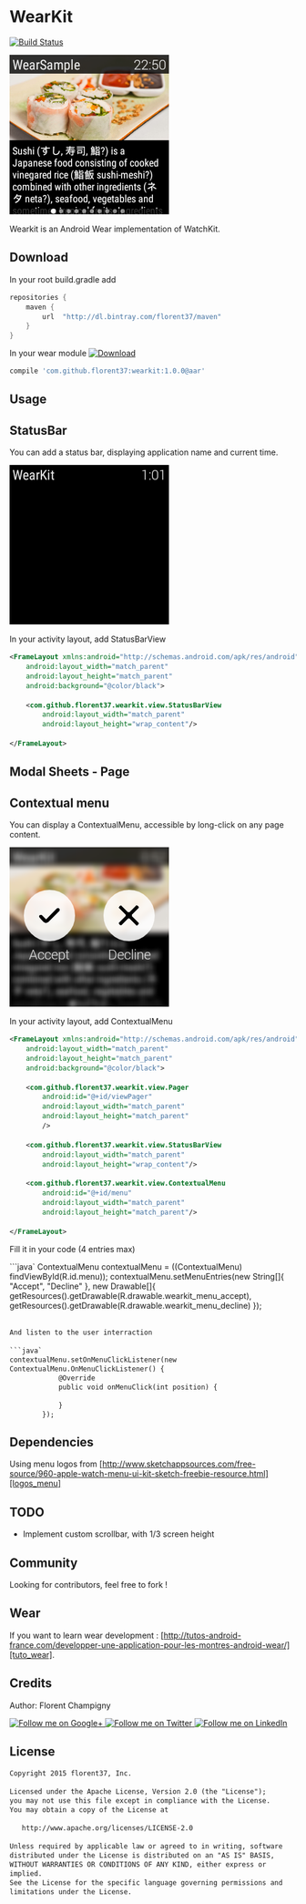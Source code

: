 WearKit
=======

[![Build Status](https://travis-ci.org/florent37/WearKit.svg?branch=master)](https://travis-ci.org/florent37/WearKit)

![alt sample](https://raw.githubusercontent.com/florent37/WearKit/master/wear/src/main/res/drawable/sample_content_1.png)

Wearkit is an Android Wear implementation of WatchKit.

Download
--------

In your root build.gradle add
```groovy
repositories {
    maven {
        url  "http://dl.bintray.com/florent37/maven"
    }
}
```

In your wear module [ ![Download](https://api.bintray.com/packages/florent37/maven/WearKit/images/download.svg) ](https://bintray.com/florent37/maven/WearKit/_latestVersion)
```groovy
compile 'com.github.florent37:wearkit:1.0.0@aar'
```

Usage
--------

StatusBar
--------

You can add a status bar, displaying application name and current time.

![alt sample_status](https://raw.githubusercontent.com/florent37/WearKit/master/wear/src/main/res/drawable/sample_status.png)

In your activity layout, add StatusBarView
```xml
<FrameLayout xmlns:android="http://schemas.android.com/apk/res/android"
    android:layout_width="match_parent"
    android:layout_height="match_parent"
    android:background="@color/black">

    <com.github.florent37.wearkit.view.StatusBarView
        android:layout_width="match_parent"
        android:layout_height="wrap_content"/>

</FrameLayout>
```

Modal Sheets - Page
--------

Contextual menu
--------

You can display a ContextualMenu, accessible by long-click on any page content.

![alt sample_menu](https://raw.githubusercontent.com/florent37/WearKit/master/wear/src/main/res/drawable/sample_menu.png)

In your activity layout, add ContextualMenu
```xml
<FrameLayout xmlns:android="http://schemas.android.com/apk/res/android"
    android:layout_width="match_parent"
    android:layout_height="match_parent"
    android:background="@color/black">

    <com.github.florent37.wearkit.view.Pager
        android:id="@+id/viewPager"
        android:layout_width="match_parent"
        android:layout_height="match_parent"
        />

    <com.github.florent37.wearkit.view.StatusBarView
        android:layout_width="match_parent"
        android:layout_height="wrap_content"/>

    <com.github.florent37.wearkit.view.ContextualMenu
        android:id="@+id/menu"
        android:layout_width="match_parent"
        android:layout_height="match_parent"/>

</FrameLayout>
```

Fill it in your code (4 entries max)

```java`
ContextualMenu contextualMenu = ((ContextualMenu) findViewById(R.id.menu));
        contextualMenu.setMenuEntries(new String[]{
                "Accept",
                "Decline"
        }, new Drawable[]{
                getResources().getDrawable(R.drawable.wearkit_menu_accept),
                getResources().getDrawable(R.drawable.wearkit_menu_decline)
        });
```

And listen to the user interraction

```java`
contextualMenu.setOnMenuClickListener(new ContextualMenu.OnMenuClickListener() {
            @Override
            public void onMenuClick(int position) {

            }
        });
```


Dependencies
--------

Using menu logos from [http://www.sketchappsources.com/free-source/960-apple-watch-menu-ui-kit-sketch-freebie-resource.html][logos_menu]

TODO
--------

- Implement custom scrollbar, with 1/3 screen height

Community
--------

Looking for contributors, feel free to fork !

Wear
--------

If you want to learn wear development : [http://tutos-android-france.com/developper-une-application-pour-les-montres-android-wear/][tuto_wear].

Credits
-------

Author: Florent Champigny

<a href="https://plus.google.com/+florentchampigny">
  <img alt="Follow me on Google+"
       src="https://raw.githubusercontent.com/florent37/DaVinci/master/mobile/src/main/res/drawable-hdpi/gplus.png" />
</a>
<a href="https://twitter.com/florent_champ">
  <img alt="Follow me on Twitter"
       src="https://raw.githubusercontent.com/florent37/DaVinci/master/mobile/src/main/res/drawable-hdpi/twitter.png" />
</a>
<a href="https://www.linkedin.com/profile/view?id=297860624">
  <img alt="Follow me on LinkedIn"
       src="https://raw.githubusercontent.com/florent37/DaVinci/master/mobile/src/main/res/drawable-hdpi/linkedin.png" />
</a>


License
--------

    Copyright 2015 florent37, Inc.

    Licensed under the Apache License, Version 2.0 (the "License");
    you may not use this file except in compliance with the License.
    You may obtain a copy of the License at

       http://www.apache.org/licenses/LICENSE-2.0

    Unless required by applicable law or agreed to in writing, software
    distributed under the License is distributed on an "AS IS" BASIS,
    WITHOUT WARRANTIES OR CONDITIONS OF ANY KIND, either express or implied.
    See the License for the specific language governing permissions and
    limitations under the License.


[snap]: https://oss.sonatype.org/content/repositories/snapshots/
[tuto_wear]: http://tutos-android-france.com/developper-une-application-pour-les-montres-android-wear/
[logos_menu]: http://www.sketchappsources.com/free-source/960-apple-watch-menu-ui-kit-sketch-freebie-resource.html